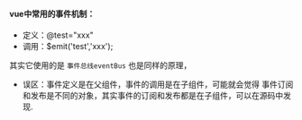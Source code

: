 
#### vue中常用的事件机制：
  - 定义：@test="xxx"
  - 调用：$emit('test','xxx');

其实它使用的是 `事件总线eventBus` 也是同样的原理，
- 误区：事件定义是在父组件，事件的调用是在子组件，可能就会觉得 事件订阅和发布是不同的对象，其实事件的订阅和发布都是在子组件，可以在源码中发现.